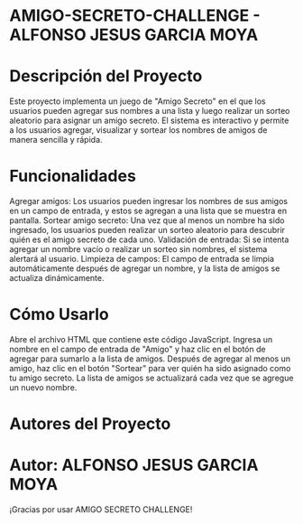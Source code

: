 # AMIGO-SECRETO-CHALLENGE - ALFONSO JESUS GARCIA MOYA
# Descripción del Proyecto
Este proyecto implementa un juego de "Amigo Secreto" en el que los usuarios pueden agregar sus nombres a una lista y luego realizar un sorteo aleatorio para asignar un amigo secreto. El sistema es interactivo y permite a los usuarios agregar, visualizar y sortear los nombres de amigos de manera sencilla y rápida.

# Funcionalidades

Agregar amigos: Los usuarios pueden ingresar los nombres de sus amigos en un campo de entrada, y estos se agregan a una lista que se muestra en pantalla.
Sortear amigo secreto: Una vez que al menos un nombre ha sido ingresado, los usuarios pueden realizar un sorteo aleatorio para descubrir quién es el amigo secreto de cada uno.
Validación de entrada: Si se intenta agregar un nombre vacío o realizar un sorteo sin nombres, el sistema alertará al usuario.
Limpieza de campos: El campo de entrada se limpia automáticamente después de agregar un nombre, y la lista de amigos se actualiza dinámicamente.

# Cómo Usarlo

Abre el archivo HTML que contiene este código JavaScript.
Ingresa un nombre en el campo de entrada de "Amigo" y haz clic en el botón de agregar para sumarlo a la lista de amigos.
Después de agregar al menos un amigo, haz clic en el botón "Sortear" para ver quién ha sido asignado como tu amigo secreto.
La lista de amigos se actualizará cada vez que se agregue un nuevo nombre.

# Autores del Proyecto
# Autor: ALFONSO JESUS GARCIA MOYA 

¡Gracias por usar AMIGO SECRETO CHALLENGE!
